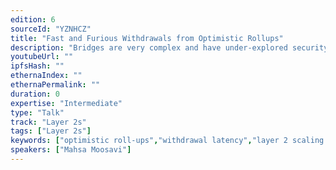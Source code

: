 ```yaml
---
edition: 6
sourceId: "YZNHCZ"
title: "Fast and Furious Withdrawals from Optimistic Rollups"
description: "Bridges are very complex and have under-explored security issues. The issue we are focused on with withdrawing from L2, which requires L1 to be absolutely sure of what occurred on L2 (finality was reached) and current proposals like Offchain Lab’s Arbitrum require 1 week for finality. In this talk, we discuss the three designs for “fast” withdraws that allow a user to move Layer 2 to Layer 1 instantly, while a counter-party takes the risk that the withdraw will not finalize."
youtubeUrl: ""
ipfsHash: ""
ethernaIndex: ""
ethernaPermalink: ""
duration: 0
expertise: "Intermediate"
type: "Talk"
track: "Layer 2s"
tags: ["Layer 2s"]
keywords: ["optimistic roll-ups","withdrawal latency","layer 2 scaling solutions","Arbitrum","instant finality"]
speakers: ["Mahsa Moosavi"]
---
```

